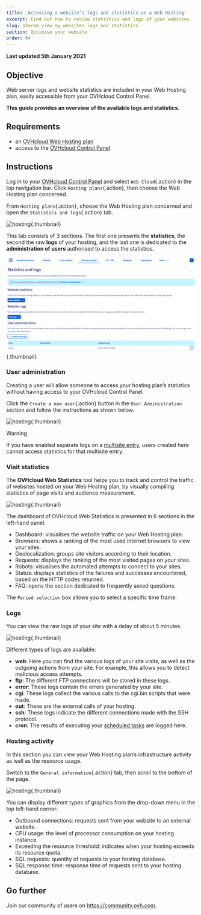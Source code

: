 ```yaml
---
title: 'Accessing a website’s logs and statistics on a Web Hosting'
excerpt: Find out how to review statistics and logs of your websites
slug: shared_view_my_websites_logs_and_statistics
section: Optimise your website
order: 04
---
```


**Last updated 5th January 2021**

## Objective

Web server logs and website statistics are included in your Web Hosting plan, easily accessible from your OVHcloud Control Panel.

**This guide provides an overview of the available logs and statistics.**

## Requirements

- an [OVHcloud Web Hosting plan](https://www.ovhcloud.com/en-ie/web-hosting/)
- access to the [OVHcloud Control Panel](https://www.ovh.com/auth/?action=gotomanager&from=https://www.ovh.ie/&ovhSubsidiary=ie)

## Instructions

Log in to your [OVHcloud Control Panel](https://www.ovh.com/auth/?action=gotomanager&from=https://www.ovh.ie/&ovhSubsidiary=ie) and select `Web Cloud`{.action} in the top navigation bar. Click `Hosting plans`{.action}, then choose the Web Hosting plan concerned.

From `Hosting plans`{.action}, choose the Web Hosting plan concerned and open the `Statistics and logs`{.action} tab.

![hosting](images/statistics01.png){.thumbnail}

This tab consists of 3 sections. The first one presents the **statistics**, the second the raw **logs** of your hosting, and the last one is dedicated to the **administration of users** authorised to access the statistics.

![hosting](images/statistics02u.png){.thumbnail}

### User administration

Creating a user will allow someone to access your hosting plan’s statistics without having access to your OVHcloud Control Panel. 

Click the `Create a new user`{.action} button in the `User Administration` section and follow the instructions as shown below.  

![hosting](images/user-statistics01.png){.thumbnail}

> [!warning] 
>
> If you have enabled separate logs on a [multisite entry](../multisites-configuring-multiple-websites/#step-2-add-a-domain-or-subdomain), users created here cannot access statistics for that multisite entry.
>

### Visit statistics

The **OVHcloud Web Statistics** tool helps you to track and control the traffic of websites hosted on your Web Hosting plan, by visually compiling statistics of page visits and audience measurement.

![hosting](images/OWStats01.gif){.thumbnail}

The dashboard of OVHcloud Web Statistics is presented in 6 sections in the left-hand panel.

- Dashboard: visualises the website traffic on your Web Hosting plan.
- Browsers: shows a ranking of the most used internet browsers to view your sites.
- Geolocalization: groups site visitors according to their location.
- Requests: displays the ranking of the most visited pages on your sites.
- Robots: visualises the automated attempts to connect to your sites.
- Status: displays statistics of the failures and successes encountered, based on the HTTP codes returned.
- FAQ: opens the section dedicated to frequently asked questions.

The `Period selection` box allows you to select a specific time frame.

### Logs

You can view the raw logs of your site with a delay of about 5 minutes.

![hosting](images/logs01.png){.thumbnail}

Different types of logs are available:

- **web**: Here you can find the various logs of your site visits, as well as the outgoing actions from your site. For example, this allows you to detect malicious access attempts.
- **ftp**: The different FTP connections will be stored in these logs.
- **error**: These logs contain the errors generated by your site.
- **cgi**: These logs collect the various calls to the cgi.bin scripts that were made.
- **out**: These are the external calls of your hosting.
- **ssh**: These logs indicate the different connections made with the SSH protocol.
- **cron**: The results of executing your [scheduled tasks](../hosting_automated_taskscron) are logged here.

### Hosting activity

In this section you can view your Web Hosting plan’s infrastructure activity as well as the resource usage.

Switch to the `General information`{.action} tab, then scroll to the bottom of the page.

![hosting](images/statistics03.png){.thumbnail}

You can display different types of graphics from the drop-down menu in the top left-hand corner:

- Outbound connections: requests sent from your website to an external website.
- CPU usage: the level of processor consumption on your hosting instance.
- Exceeding the resource threshold: indicates when your hosting exceeds its resource quota.
- SQL requests: quantity of requests to your hosting database.
- SQL response time: response time of requests sent to your hosting database.

## Go further

Join our community of users on <https://community.ovh.com>.
